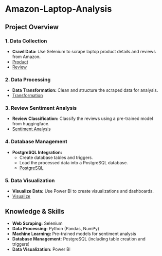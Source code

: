 # Amazon-Laptop-Analysis

## Project Overview

### 1. Data Collection
- **Crawl Data:** Use Selenium to scrape laptop product details and reviews from Amazon.
- [Product](https://github.com/hoangngochong03/Amazon-Laptop-Analysis/blob/main/src/crawl_product.py)
- [Review](https://github.com/hoangngochong03/Amazon-Laptop-Analysis/blob/main/src/crawl_review.py)
### 2. Data Processing
- **Data Transformation:** Clean and structure the scraped data for analysis.
- [Transformation](https://github.com/hoangngochong03/Amazon-Laptop-Analysis/blob/main/src/transform.py)
### 3. Review Sentiment Analysis
- **Review Classification:** Classify the reviews using a pre-trained model from huggingface.
- [Sentiment Analysis](https://github.com/hoangngochong03/Amazon-Laptop-Analysis/blob/main/src/sentiment.py)
### 4. Database Management
- **PostgreSQL Integration:**
  - Create database tables and triggers.
  - Load the processed data into a PostgreSQL database.
  - [PostgreSQL](https://github.com/hoangngochong03/Amazon-Laptop-Analysis/tree/main/postgres)
### 5. Data Visualization
- **Visualize Data:** Use Power BI to create visualizations and dashboards.
- [Visualize](https://github.com/hoangngochong03/Amazon-Laptop-Analysis/tree/main/Analysis)
## Knowledge & Skills
- **Web Scraping:** Selenium
- **Data Processing:** Python (Pandas, NumPy)
- **Machine Learning:** Pre-trained models for sentiment analysis
- **Database Management:** PostgreSQL (including table creation and triggers)
- **Data Visualization:** Power BI


  
